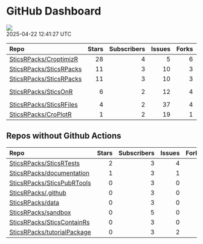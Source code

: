 GitHub Dashboard
================

![](https://github.com/SticsRPacks/status/workflows/Render%20Status/badge.svg)  
2025-04-22 12:41:27 UTC

| Repo                                                                  | Stars | Subscribers | Issues | Forks | Status                                                                                                                                                                                                                                                                                                                                                                                                                                                         | Commit                                                                                                                                                                     |
|:----------------------------------------------------------------------|------:|------------:|-------:|------:|:---------------------------------------------------------------------------------------------------------------------------------------------------------------------------------------------------------------------------------------------------------------------------------------------------------------------------------------------------------------------------------------------------------------------------------------------------------------|:---------------------------------------------------------------------------------------------------------------------------------------------------------------------------|
| [SticsRPacks/CroptimizR](https://github.com/SticsRPacks/CroptimizR)   |    28 |           4 |      5 |     6 | [![](https://github.com/SticsRPacks/CroptimizR/workflows/R-CMD-check/badge.svg)](https://github.com/SticsRPacks/CroptimizR/actions/runs/13996786324)                                                                                                                                                                                                                                                                                                           | <a href="https://github.com/SticsRPacks/CroptimizR/commit/728c1affc75cef4066f5844f9e81d6608a66dde4" title="Added post-treatment of results for multi-step case">728c1a</a> |
| [SticsRPacks/SticsRPacks](https://github.com/SticsRPacks/SticsRPacks) |    11 |           3 |     10 |     3 | [![](https://github.com/SticsRPacks/SticsRPacks/workflows/.github/workflows/dependabot.yml/badge.svg)](https://github.com/SticsRPacks/SticsRPacks/actions/runs/12280022686)                                                                                                                                                                                                                                                                                    | <a href="https://github.com/SticsRPacks/SticsRPacks/commit/02682c83bc6ed7f9b6f980ed166010998dfbb3f7" title="Create dependabot.yml">02682c</a>                              |
| [SticsRPacks/SticsRPacks](https://github.com/SticsRPacks/SticsRPacks) |    11 |           3 |     10 |     3 | [![](https://github.com/SticsRPacks/SticsRPacks/workflows/R-CMD-check/badge.svg)](https://github.com/SticsRPacks/SticsRPacks/actions/runs/13972163149)                                                                                                                                                                                                                                                                                                         | <a href="https://github.com/SticsRPacks/SticsRPacks/commit/de7b91b9c51775b024e56240cf74b4cf0fc88ef0" title="Merge pull request #55 from SticsRPacks/fix-README">de7b91</a> |
| [SticsRPacks/SticsOnR](https://github.com/SticsRPacks/SticsOnR)       |     6 |           2 |     12 |     4 | [![](https://github.com/SticsRPacks/SticsOnR/workflows/R-CMD-check/badge.svg)](https://github.com/SticsRPacks/SticsOnR/actions/runs/13966232019) [![](https://github.com/SticsRPacks/SticsOnR/workflows/test-coverage/badge.svg)](https://github.com/SticsRPacks/SticsOnR/actions/runs/13966129755) [![](https://github.com/SticsRPacks/SticsOnR/workflows/Update%20CITATION.cff/badge.svg)](https://github.com/SticsRPacks/SticsOnR/actions/runs/13966232021) | <a href="https://github.com/SticsRPacks/SticsOnR/commit/126df8c26a3194a81deb57822cc481c07b660763" title="changes from the last release (#50)">126df8</a>                   |
| [SticsRPacks/SticsRFiles](https://github.com/SticsRPacks/SticsRFiles) |     4 |           2 |     37 |     4 | [![](https://github.com/SticsRPacks/SticsRFiles/workflows/test-coverage/badge.svg)](https://github.com/SticsRPacks/SticsRFiles/actions/runs/13649975666) [![](https://github.com/SticsRPacks/SticsRFiles/workflows/Update%20CITATION.cff/badge.svg)](https://github.com/SticsRPacks/SticsRFiles/actions/runs/13649975656)                                                                                                                                      | <a href="https://github.com/SticsRPacks/SticsRFiles/commit/f3b6980546f9bf5c8e22d5883e4251bb9d71753e" title="Merge branch 'main' into add/xml-upgrades/v11">f3b698</a>      |
| [SticsRPacks/CroPlotR](https://github.com/SticsRPacks/CroPlotR)       |     1 |           2 |     19 |     1 | [![](https://github.com/SticsRPacks/CroPlotR/workflows/Update%20CITATION.cff/badge.svg)](https://github.com/SticsRPacks/CroPlotR/actions/runs/8970280333)                                                                                                                                                                                                                                                                                                      | <a href="https://github.com/SticsRPacks/CroPlotR/commit/e804e766886e4bbf7518a3c137882c4bd834cbec" title="Up documentation">e804e7</a>                                      |

## Repos without Github Actions

| Repo                                                                          | Stars | Subscribers | Issues | Forks |
|:------------------------------------------------------------------------------|------:|------------:|-------:|------:|
| [SticsRPacks/SticsRTests](https://github.com/SticsRPacks/SticsRTests)         |     2 |           3 |      4 |     1 |
| [SticsRPacks/documentation](https://github.com/SticsRPacks/documentation)     |     1 |           3 |      1 |     0 |
| [SticsRPacks/SticsPubRTools](https://github.com/SticsRPacks/SticsPubRTools)   |     0 |           3 |      0 |     0 |
| [SticsRPacks/.github](https://github.com/SticsRPacks/.github)                 |     0 |           3 |      0 |     0 |
| [SticsRPacks/data](https://github.com/SticsRPacks/data)                       |     0 |           3 |      0 |     0 |
| [SticsRPacks/sandbox](https://github.com/SticsRPacks/sandbox)                 |     0 |           5 |      0 |     0 |
| [SticsRPacks/SticsContainRs](https://github.com/SticsRPacks/SticsContainRs)   |     0 |           3 |      0 |     0 |
| [SticsRPacks/tutorialPackage](https://github.com/SticsRPacks/tutorialPackage) |     0 |           3 |      2 |     0 |
